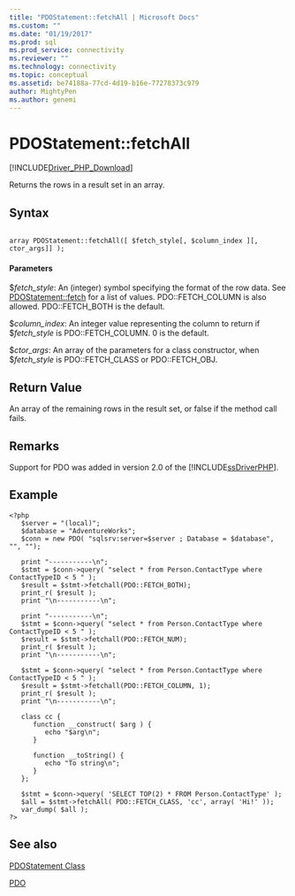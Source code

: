 ```yaml
---
title: "PDOStatement::fetchAll | Microsoft Docs"
ms.custom: ""
ms.date: "01/19/2017"
ms.prod: sql
ms.prod_service: connectivity
ms.reviewer: ""
ms.technology: connectivity
ms.topic: conceptual
ms.assetid: be74188a-77cd-4d19-b16e-77278373c979
author: MightyPen
ms.author: genemi
---
```

# PDOStatement::fetchAll
[!INCLUDE[Driver_PHP_Download](../../includes/driver_php_download.md)]

Returns the rows in a result set in an array.  
  
## Syntax  
  
```  
  
array PDOStatement::fetchAll([ $fetch_style[, $column_index ][, ctor_args]] );  
```  
  
#### Parameters  
$*fetch_style*: An (integer) symbol specifying the format of the row data. See [PDOStatement::fetch](../../connect/php/pdostatement-fetch.md) for a list of values. PDO::FETCH_COLUMN is also allowed. PDO::FETCH_BOTH is the default.  
  
$*column_index*: An integer value representing the column to return if $*fetch_style* is PDO::FETCH_COLUMN. 0 is the default.  
  
$*ctor_args*: An array of the parameters for a class constructor, when $*fetch_style* is PDO::FETCH_CLASS or PDO::FETCH_OBJ.  
  
## Return Value  
An array of the remaining rows in the result set, or false if the method call fails.  
  
## Remarks  
Support for PDO was added in version 2.0 of the [!INCLUDE[ssDriverPHP](../../includes/ssdriverphp_md.md)].  
  
## Example  
  
```  
<?php  
   $server = "(local)";  
   $database = "AdventureWorks";  
   $conn = new PDO( "sqlsrv:server=$server ; Database = $database", "", "");  
  
   print "-----------\n";  
   $stmt = $conn->query( "select * from Person.ContactType where ContactTypeID < 5 " );  
   $result = $stmt->fetchall(PDO::FETCH_BOTH);  
   print_r( $result );  
   print "\n-----------\n";  
  
   print "-----------\n";  
   $stmt = $conn->query( "select * from Person.ContactType where ContactTypeID < 5 " );  
   $result = $stmt->fetchall(PDO::FETCH_NUM);  
   print_r( $result );  
   print "\n-----------\n";  
  
   $stmt = $conn->query( "select * from Person.ContactType where ContactTypeID < 5 " );  
   $result = $stmt->fetchall(PDO::FETCH_COLUMN, 1);  
   print_r( $result );  
   print "\n-----------\n";  
  
   class cc {  
      function __construct( $arg ) {  
         echo "$arg\n";  
      }  
  
      function __toString() {  
         echo "To string\n";  
      }  
   };  
  
   $stmt = $conn->query( 'SELECT TOP(2) * FROM Person.ContactType' );  
   $all = $stmt->fetchAll( PDO::FETCH_CLASS, 'cc', array( 'Hi!' ));  
   var_dump( $all );  
?>  
```  
  
## See also  
[PDOStatement Class](../../connect/php/pdostatement-class.md)

[PDO](https://php.net/manual/book.pdo.php)  
  
